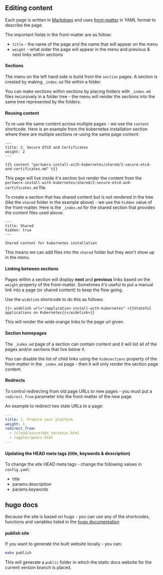 ## Editing content

Each page is written in [Markdown](https://daringfireball.net/projects/markdown/syntax) and uses [front-matter](https://gohugo.io/content-management/front-matter/) in YAML format to describe the page.

The important fields in the front-matter are as follow:

 * `title` - the name of the page and the name that will appear on the menu
 * `weight` - what order the page will appear in the menu and previous & next links within sections

#### Sections

The menu on the left hand side is build from the `section` pages.  A section is created by making `_index.md` file within a folder.

You can make sections within sections by placing folders with `_index.md` files recursively in a folder tree - the menu will render the sections into the same tree represented by the folders.

#### Reusing content

To re-use the same content across multiple pages - we use the `content` shortcode.  Here is an example from the kubernetes installation section where there are multiple sections re-using the same page content:

```
---
title: 2. Secure ETCD and Certificates
weight: 2
---

{{% content "portworx-install-with-kubernetes/shared/2-secure-etcd-and-certificates.md" %}}
```

This page will live inside it's section but render the content from the `portworx-install-with-kubernetes/shared/2-secure-etcd-and-certificates.md` file.

To create a section that has shared content but is not rendered in the tree (like the `shared` folder in the example above) - we use the `hidden` value of the front-matter.  Here is the `_index.md` for the shared section that provides the content files used above:


```
---
title: Shared
hidden: true
---

Shared content for kubernetes installation
```

This means we can add files into the `shared` folder but they won't show up in the menu.

#### Linking between sections

Pages within a section will display **next** and **previous** links based on the `weight` property of the front-matter.  Sometimes it's useful to put a manual link into a page (or shared content) to keep the flow going.

Use the `widelink` shortcode to do this as follows:

```
{{< widelink url="/application-install-with-kubernetes" >}}Stateful applications on Kubernetes{{</widelink>}}
```

This will render the wide orange links to the page url given.

#### Section homepages

The `_index.md` page of a section can contain content and it will list all of the pages and/or sections that live below it.

You can disable the list of child links using the `hidesections` property of the front-matter in the `_index.md` page - then it will only render the section page content.

#### Redirects

To control redirecting from old page URLs to new pages - you must put a `redirect_from` parameter into the front-matter of the new page.

An example to redirect two stale URLs to a page:

```yaml
---
title: 1. Prepare your platform
weight: 1
redirect_from:
  - /cloud/azure/k8s_tectonic.html
  - /apples/pears.html
---
```

#### Updating the HEAD meta tags (title, keywords & description)

To change the site HEAD meta tags - change the following values in `config.yaml`:

 * title
 * params.description
 * params.keywords

## hugo docs

Because the site is based on hugo - you can use any of the shortcodes, functions and variables listed in the [hugo documentation](https://gohugo.io/documentation/)

#### publish site

If you want to generate the built website locally - you can:

```bash
make publish
```

This will generate a `public` folder in which the static docs website for the current version branch is placed.